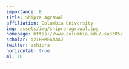 ```yaml
---
importance: 8
title: Shipra Agrawal
affiliation: Columbia University
img: assets/img/shipra-agrawal.jpg
homepage: https://www.columbia.edu/~sa3305/
scholar: qzIHHMEAAAAJ
twitter: ashipra
horizontal: true
ml: 10
---
```


